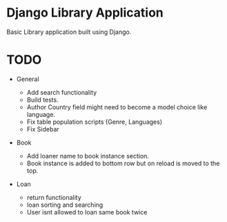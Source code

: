 # Django Library Application
Basic Library application built using Django.

# TODO
- General
    - Add search functionality
    - Build  tests.
    - Author Country field might need to become a model choice like language.
    - Fix table population scripts (Genre, Languages)
    - Fix Sidebar

- Book
    - Add loaner name to book instance section.
    - Book instance is added to bottom row but on reload is moved to the top.

- Loan
    - return functionality 
    - loan sorting and searching
    - User isnt allowed to loan same book twice
